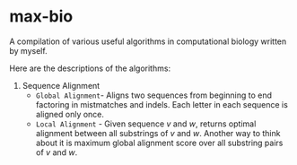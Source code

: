 # max-bio
A compilation of various useful algorithms in computational biology written by myself.

Here are the descriptions of the algorithms:
1. Sequence Alignment
   - `Global Alignment`- Aligns two sequences from beginning to end factoring in mistmatches and indels. Each letter in each sequence is aligned only once.
   - `Local Alignment` - Given sequence *v* and *w*, returns optimal alignment between all substrings of *v* and *w*. Another way to think about it is maximum global alignment score over all substring pairs of *v* and *w*.
